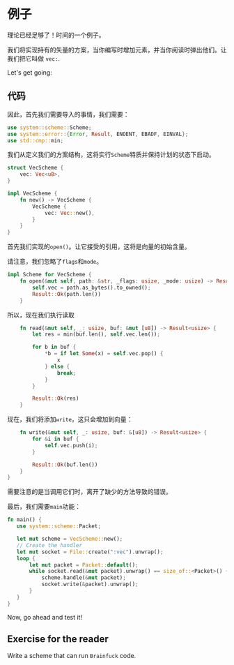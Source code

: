 例子
===========

理论已经足够了！时间的一个例子。

我们将实现持有的矢量的方案，当你编写时增加元素，并当你阅读时弹出他们。让我们把它叫做 `vec:`.

Let's get going:

代码
--------

因此，首先我们需要导入的事情，我们需要：

```rust
use system::scheme::Scheme;
use system::error::{Error, Result, ENOENT, EBADF, EINVAL};
use std::cmp::min;
```

我们从定义我们的方案结构，这将实行`Scheme`特质并保持计划的状态下启动。

```rust
struct VecScheme {
    vec: Vec<u8>,
}

impl VecScheme {
    fn new() -> VecScheme {
        VecScheme {
            vec: Vec::new(),
        }
    }
}
```

首先我们实现的`open()`。让它接受的引用，这将是向量的初始含量。

请注意，我们忽略了`flags`和`mode`。

```rust
impl Scheme for VecScheme {
    fn open(&mut self, path: &str, _flags: usize, _mode: usize) -> Result<usize> {
        self.vec = path.as_bytes().to_owned();
        Result::Ok(path.len())
    }
```

所以，现在我们执行读取

```rust
    fn read(&mut self, _: usize, buf: &mut [u8]) -> Result<usize> {
        let res = min(buf.len(), self.vec.len());

        for b in buf {
            *b = if let Some(x) = self.vec.pop() {
                x
            } else {
                break;
            }
        }

        Result::Ok(res)
    }
```

现在，我们将添加`write`，这只会增加到向量：

```rust
    fn write(&mut self, _: usize, buf: &[u8]) -> Result<usize> {
        for &i in buf {
            self.vec.push(i);
        }

        Result::Ok(buf.len())
    }
}
```

需要注意的是当调用它们时，离开了缺少的方法导致的错误。

最后，我们需要`main`功能：

```rust
fn main() {
   use system::scheme::Packet;

   let mut scheme = VecScheme::new();
   // Create the handler
   let mut socket = File::create(":vec").unwrap();
   loop {
       let mut packet = Packet::default();
       while socket.read(&mut packet).unwrap() == size_of::<Packet>() {
           scheme.handle(&mut packet);
           socket.write(&packet).unwrap();
       }
   }
}
```

Now, go ahead and test it!

Exercise for the reader
------------------------

Write a scheme that can run `Brainfuck` code.
